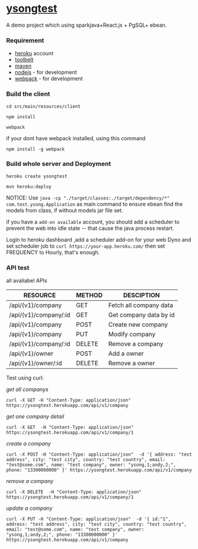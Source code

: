 # [ysongtest]() 
A demo project which using sparkjava+React.js + PgSQL+ ebean.

### Requirement
- [heroku](http://heroku.com) account
- [toolbelt](https://toolbelt.heroku.com/)
- [maven](http://maven.org)
- [nodejs](http://nodejs.com) - for development
- [webpack](https://www.npmjs.com/package/webpack) - for development

### Build the client
`cd src/main/resources/client`

`npm install`

`webpack` 

if your dont have webpack installed, using this command

`npm install -g webpack`

### Build whole server and Deployment

`heroku create ysongtest`

`mvn heroku:deploy`
 
NOTICE: Use `java -cp "./target/classes:./target/dependency/*"  com.test.ysong.Application` as main command to ensure ebean find the models from class, if without models jar file set.

if you have a `add-on available` account, you should add a scheduler to prevent the web into idle state -- that cause the java process restart.

Login to heroku dashboard ,add a scheduler add-on for your web Dyno and  set scheduler job to `curl https://your-app.heroku.com/` then set FREQUENCY to Hourly, that's enough.

### API test

all avaliabel APIs

|   RESOURCE           |  METHOD |  DESCIPTION             |
|----------------------|---------|-------------------------|
| /api/(v1)/company    |   GET   | Fetch all company data  |
| /api/(v1)/company/:id|   GET   | Get company data by id  |
| /api/(v1)/company    |   POST  | Create new company      |
| /api/(v1)/company    |   PUT   | Modify company          |
| /api/(v1)/company/:id|   DELETE| Remove a company        |
| /api/(v1)/owner      |   POST  | Add a owner             |
| /api/(v1)/owner/:id  |   DELETE| Remove a owner          |

Test using curl:

*get all companys*

`curl -X GET -H "Content-Type: application/json" https://ysongtest.herokuapp.com/api/v1/company`


*get one company detail*

`curl -X GET  -H "Content-Type: application/json" https://ysongtest.herokuapp.com/api/v1/company/1`


*create a company*

`curl -X POST -H "Content-Type: application/json" 
  -d '{	address: "test address",
		city: "test city",
		country: "test country",
		email: "test@some.com",
		name: "test company",
		owner: "ysong,1;andy,2;",
		phone: "13300000000"
		}'
  https://ysongtest.herokuapp.com/api/v1/company`
  
  
  
*remove a company*

`curl -X DELETE  -H "Content-Type: application/json" https://ysongtest.herokuapp.com/api/v1/company/1`



*update a company*

`curl -X PUT -H "Content-Type: application/json" 
  -d '{	id:"1",
    address: "test address",
		city: "test city",
		country: "test country",
		email: "test@some.com",
		name: "test company",
		owner: "ysong,1;andy,2;",
		phone: "13300000000"
		}'
  https://ysongtest.herokuapp.com/api/v1/company`
